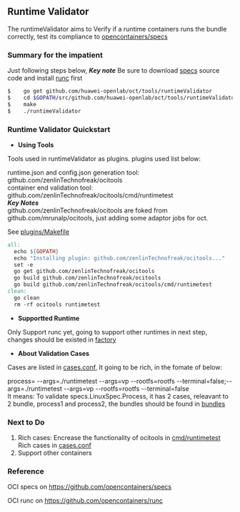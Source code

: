 ## Runtime Validator       
      
The runtimeValidator aims to Verify if a runtime containers runs the bundle correctly, test its compliance to [opencontainers/specs](https://github.com/opencontainers/specs)      


### Summary for the impatient      
Just following steps below,
***Key note***
Be sure to download [specs](htttps://github.com/opencontainers/specs) source code and install [runc](https://github.com/opencontainers/runc) first     
  
``` bash   
$    go get github.com/huawei-openlab/oct/tools/runtimeValidator                 #get source code       
$    cd $GOPATH/src/github.com/huawei-openlab/oct/tools/runtimeValidator         #change dir to spcsValidator
$    make                                                                        #build runtimeValidator      
$    ./runtimeValidator                                                          #run runtimeValidator     
```     
      

### Runtime Validator Quickstart
                
- **Using Tools**        

Tools used in runtimeValidator as plugins. plugins used list below:
      
runtime.json and config.json generation tool: github.com/zenlinTechnofreak/ocitools     
container end validation tool: github.com/zenlinTechnofreak/ocitools/cmd/runtimetest  
***Key Notes***   
github.com/zenlinTechnofreak/ocitools are foked from github.com/mrunalp/ocitools, just adding some adaptor jobs for oct.   

See [plugins/Makefile](./plugins/Makefile)     
``` Makefile    
all:    
  echo ${GOPATH}    
  echo "Installing plugin: github.com/zenlinTechnofreak/ocitools..."    
  set -e   
  go get github.com/zenlinTechnofreak/ocitools   
  go build github.com/zenlinTechnofreak/ocitools    
  go build github.com/zenlinTechnofreak/ocitools/cmd/runtimetest    
clean:    
  go clean    
  rm -rf ocitools runtimetest      
```    

- **Supportted Runtime**    
    
Only Support runc yet, going to support other runtimes in next step, changes should be existed in [factory](./factory)      


- **About Validation Cases**        

Cases are listed in [cases.conf](./cases.conf), It going to be rich, in the fomate of below:     

process= --args=./runtimetest --args=vp --rootfs=rootfs --terminal=false;--args=./runtimetest --args=vp --rootfs=rootfs --terminal=false    
It means: To validate specs.LinuxSpec.Process, it has 2 cases, releavant to 2 bundle, process1 and process2, the bundles should be found in [bundles](./bundles)    



### Next to Do 

1. Rich cases:
   Encrease the functionality of ocitools in [cmd/runtimetest](https://github.com/zenlinTechnofreak/ocitools/cmd/runtimetest)   
   Rich cases in [cases.conf](./cases.conf)    
2. Support other containers

### Reference
OCI specs on https://github.com/opencontainers/specs   

OCI runc on https://github.com/opencontainers/runc

